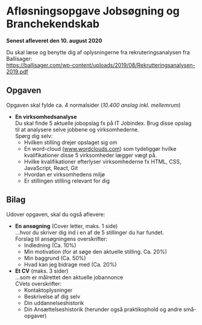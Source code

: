 # Afløsningsopgave Jobsøgning og Branchekendskab
**Senest afleveret den 10. august 2020**

Du skal læse og benytte dig af oplysningerne fra rekruteringsanalysen fra Ballisager: \
https://ballisager.com/wp-content/uploads/2019/08/Rekrutteringsanalysen-2019.pdf

## Opgaven
Opgaven skal fylde ca. 4 normalsider (*10.400 anslag inkl. mellemrum*)

- **En virksomhedsanalyse** \
  Du skal finde 5 aktuelle jobopslag fx på IT Jobindex. Brug disse opslag til at analysere selve jobbene og virksomhederne. \
  Spørg dig selv:
  - Hvilken stilling drejer opslaget sig om
  - En word-cloud (www.wordclouds.com) som tydeliggør hvilke kvalifikationer disse 5 virksomheder lægger vægt på.
  - Hvilke kvalifikationer efterlyser virksomhederne fx HTML, CSS, JavaScript, React, Git
  - Hvordan er virksomhedens miljø
  - Er stillingen stilling relevant for dig

## Bilag
Udover opgaven, skal du også aflevere:
- **En ansøgning** (Cover letter, maks. 1 side) \
  ...hvor du skriver dig ind i en af de 5 stillinger du har fundet. \
  Forslag til ansøgningens overskrifter:
  - Indledning (Ca. 10%)
  - Min motivation (for at søge den aktuelle stilling. Ca. 20%)
  - Min baggrund (Ca. 50%)
  - Hvad kan jeg bidrage med (Ca. 20%)
- **Et CV** (maks. 3 sider) \
  ...som er målrettet den aktuelle jobannonce \
  CVets overskrifter:
  - Kontaktoplysninger
  - Beskrivelse af dig selv
  - Din uddannelseshistorik
  - Din Ansættelseshistorik (herunder også praktikophold og andre små-opgaver)